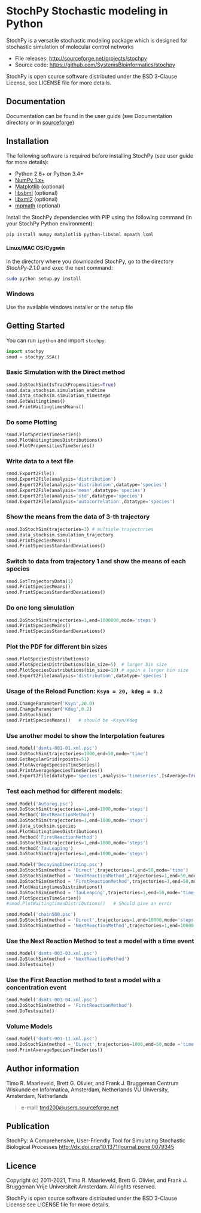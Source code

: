 # StochPy Stochastic modeling in Python

StochPy is a versatile stochastic modeling package which is designed for stochastic simulation of molecular control networks

* File releases: http://sourceforge.net/projects/stochpy
* Source code: https://github.com/SystemsBioinformatics/stochpy

StochPy is open source software distributed under the BSD 3-Clause License, see LICENSE file for more details.

## Documentation

Documentation can be found in the user guide (see Documentation directory or in [sourceforge](http://stochpy.sourceforge.net/html/userguide.html))

## Installation

The following software is required before installing StochPy (see user guide for more details):

- Python 2.6+ or Python 3.4+
- [NumPy 1.x+](http://www.numpy.org)
- [Matplotlib](https://matplotlib.org) (optional)
- [libsbml](http://sbml.org/Software/libSBML) (optional)
- [libxml2](http://xmlsoft.org) (optional)
- [mpmath](http://mpmath.org) (optional)

Install the StochPy dependencies with PIP using the following command (in your StochPy Python environment):
```bash
pip install numpy matplotlib python-libsbml mpmath lxml
```

#### Linux/MAC OS/Cygwin


In the directory where you downloaded StochPy, go to the directory _StochPy-2.1.0_ and exec the next command:

```bash
sudo python setup.py install
```

### Windows

Use the available windows installer or the setup file

## Getting Started

You can run `ipython` and import `stochpy`:

```py
import stochpy
smod = stochpy.SSA()
```

### Basic Simulation with the Direct method
```py
smod.DoStochSim(IsTrackPropensities=True)
smod.data_stochsim.simulation_endtime
smod.data_stochsim.simulation_timesteps
smod.GetWaitingtimes()
smod.PrintWaitingtimesMeans()
```

### Do some Plotting
```py
smod.PlotSpeciesTimeSeries()
smod.PlotWaitingtimesDistributions()
smod.PlotPropensitiesTimeSeries()
```

### Write data to a text file
```py
smod.Export2File()
smod.Export2File(analysis='distribution')
smod.Export2File(analysis='distribution',datatype='species')
smod.Export2File(analysis='mean',datatype='species')
smod.Export2File(analysis='std',datatype='species')
smod.Export2File(analysis='autocorrelation',datatype='species')
```

### Show the means from the data of 3-th trajectory
```py
smod.DoStochSim(trajectories=3) # multiple trajectories
smod.data_stochsim.simulation_trajectory
smod.PrintSpeciesMeans()
smod.PrintSpeciesStandardDeviations()
```

### Switch to data from trajectory 1 and show the means of each species
```py
smod.GetTrajectoryData(1)
smod.PrintSpeciesMeans()
smod.PrintSpeciesStandardDeviations()
```

### Do one long simulation
```py
smod.DoStochSim(trajectories=1,end=1000000,mode='steps')
smod.PrintSpeciesMeans()
smod.PrintSpeciesStandardDeviations()
```

### Plot the PDF for different bin sizes
```py
smod.PlotSpeciesDistributions()
smod.PlotSpeciesDistributions(bin_size=5)  # larger bin size
smod.PlotSpeciesDistributions(bin_size=10) # again a larger bin size
smod.Export2File(analysis='distribution',datatype='species')
```

### Usage of the Reload Function: `Ksyn = 20, kdeg = 0.2`
```py
smod.ChangeParameter('Ksyn',20.0)
smod.ChangeParameter('Kdeg',0.2)
smod.DoStochSim()
smod.PrintSpeciesMeans()   # should be ~Ksyn/Kdeg
```

### Use another model to show the Interpolation features
```py
smod.Model('dsmts-001-01.xml.psc')
smod.DoStochSim(trajectories=1000,end=50,mode='time')
smod.GetRegularGrid(npoints=51)
smod.PlotAverageSpeciesTimeSeries()
smod.PrintAverageSpeciesTimeSeries()
smod.Export2File(datatype='species',analysis='timeseries',IsAverage=True)
```

### Test each method for different models:
```py
smod.Model('Autoreg.psc')
smod.DoStochSim(trajectories=1,end=1000,mode='steps')
smod.Method('NextReactionMethod')
smod.DoStochSim(trajectories=1,end=1000,mode='steps')
smod.data_stochsim.species
smod.PlotWaitingtimesDistributions()
smod.Method('FirstReactionMethod')
smod.DoStochSim(trajectories=1,end=1000,mode='steps')
smod.Method('TauLeaping')
smod.DoStochSim(trajectories=1,end=1000,mode='steps')
```
```py
smod.Model('DecayingDimerizing.psc')
smod.DoStochSim(method = 'Direct',trajectories=1,end=50,mode='time')
smod.DoStochSim(method = 'NextReactionMethod',trajectories=1,end=50,mode='time')
smod.DoStochSim(method = 'FirstReactionMethod',trajectories=1,end=50,mode='time')
smod.PlotWaitingtimesDistributions()
smod.DoStochSim(method = 'TauLeaping',trajectories=1,end=50,mode='time',epsilon=0.03)  # Should outperform all other implementations
smod.PlotSpeciesTimeSeries()
#smod.PlotWaitingtimesDistributions()   # Should give an error
```
```py
smod.Model('chain500.psc')
smod.DoStochSim(method = 'Direct',trajectories=1,end=10000,mode='steps')
smod.DoStochSim(method = 'NextReactionMethod',trajectories=1,end=10000,mode='steps') # should outperform the direct method and all other implementations
```

### Use the Next Reaction Method to test a model with a time event
```py
smod.Model('dsmts-003-03.xml.psc')
smod.DoStochSim(method = 'NextReactionMethod')
smod.DoTestsuite()
```

### Use the First Reaction method to test a model with a concentration event
```py
smod.Model('dsmts-003-04.xml.psc')
smod.DoStochSim(method = 'FirstReactionMethod')
smod.DoTestsuite()
```

### Volume Models
```py
smod.Model('dsmts-001-11.xml.psc')
smod.DoStochSim(method = 'Direct',trajectories=1000,end=50,mode ='time')
smod.PrintAverageSpeciesTimeSeries()
```

## Author information


Timo R. Maarleveld, Brett G. Olivier, and Frank J. Bruggeman
Centrum Wiskunde en Informatica, Amsterdam, Netherlands
VU University, Amsterdam, Netherlands

> e-mail: tmd200@users.sourceforge.net

## Publication

StochPy: A Comprehensive, User-Friendly Tool for Simulating Stochastic Biological Processes
http://dx.doi.org/10.1371/journal.pone.0079345

## Licence
Copyright (c) 2011-2021, Timo R. Maarleveld, Brett G. Olivier, and Frank J. Bruggeman
Vrije Universiteit Amsterdam. All rights reserved.

StochPy is open source software distributed under the BSD 3-Clause License see LICENSE file for more details.